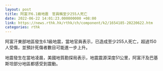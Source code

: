 ```yaml
---
layout: post
title: 阿富汗6.1級地震　官員稱至少255人死亡
date: 2022-06-22 14:01:23.000000000 +08:00
link: https://news.rthk.hk/rthk/ch/component/k2/1654185-20220622.htm
categories: rthk
---
```


阿富汗東部地區發生6.1級地震，當地官員表示，已造成至少255人死亡，超過150人受傷，並預計死傷者數目可能進一步上升。

地震發生在當地凌晨，美國地質勘探局表示，地震震源深度51公里，阿富汗及巴基斯坦部分地區都感受到震動。
